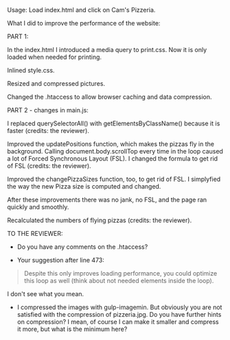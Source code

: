 Usage: Load index.html and click on Cam's Pizzeria.


What I did to improve the performance of the website:

PART 1:

In the index.html I introduced a media query to print.css. Now it is only loaded when needed for printing.

Inlined style.css.

Resized and compressed pictures.

Changed the .htaccess to allow browser caching and data compression.


PART 2 - changes in main.js:

I replaced querySelectorAll() with getElementsByClassName() because it is faster (credits: the reviewer). 

Improved the updatePositions function, which makes the pizzas fly in the background. Calling document.body.scrollTop every time in the loop caused a lot of Forced Synchronous Layout (FSL). I changed the formula to get rid of FSL (credits: the reviewer).

Improved the changePizzaSizes function, too, to get rid of FSL. I simplyfied the way the new Pizza size is computed and changed.

After these improvements there was no jank, no FSL, and the page ran quickly and smoothly.

Recalculated the numbers of flying pizzas (credits: the reviewer).


TO THE REVIEWER:

- Do you have any comments on the .htaccess?

- Your suggestion after line 473: 
>Despite this only improves loading performance, you could
>optimize this loop as well (think about not needed elements
>inside the loop).

I don't see what you mean.

- I compressed the images with gulp-imagemin. But obviously you are not satisfied with the compression of pizzeria.jpg. Do you have further hints on compression? I mean, of course I can make it smaller and compress it more, but what is the minimum here?

 
